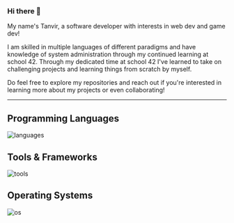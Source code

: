 ### Hi there 👋
My name's Tanvir, a software developer with interests in web dev and game dev!

I am skilled in multiple languages of different paradigms and have knowledge of system administration through my continued learning at school 42.
Through my dedicated time at school 42 I've learned to take on challenging projects and learning things from scratch by myself.

Do feel free to explore my repositories and reach out if you're interested in learning more about my projects or even collaborating!

---

## Programming Languages
![languages](https://skillicons.dev/icons?i=c,cpp,python,html,css,javascript&perline=)

## Tools & Frameworks
![tools](https://skillicons.dev/icons?i=git,github,docker,nginx,bash,vim,vscode,neovim,figma,bootstrap,django,photoshop&perline=)

## Operating Systems
![os](https://skillicons.dev/icons?i=ubuntu,debian,windows,apple&perline=)
